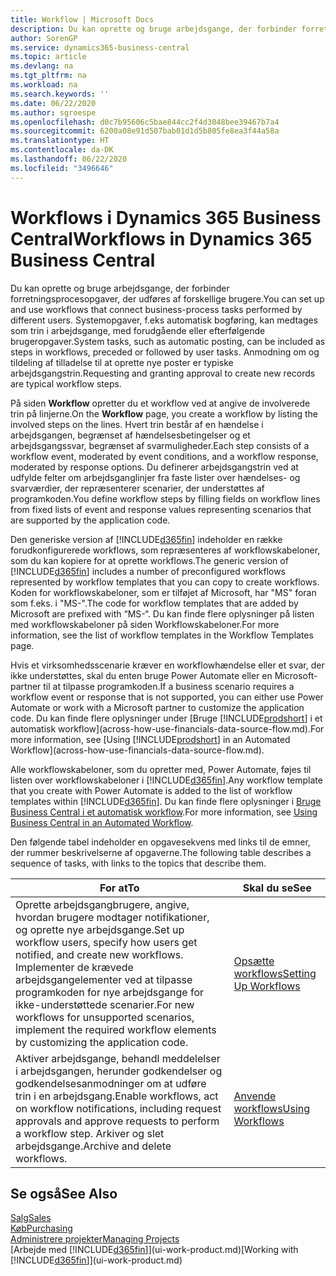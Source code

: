 ```yaml
---
title: Workflow | Microsoft Docs
description: Du kan oprette og bruge arbejdsgange, der forbinder forretningsprocesopgaver, der udføres af forskellige brugere. Systemopgaver, f.eks automatisk bogføring, kan medtages som trin i arbejdsgange, med forudgående eller efterfølgende brugeropgaver. Anmodning om og tildeling af tilladelse til at oprette nye poster er typiske arbejdsgangstrin.
author: SorenGP
ms.service: dynamics365-business-central
ms.topic: article
ms.devlang: na
ms.tgt_pltfrm: na
ms.workload: na
ms.search.keywords: ''
ms.date: 06/22/2020
ms.author: sgroespe
ms.openlocfilehash: d0c7b95606c5bae844cc2f4d3048bee39467b7a4
ms.sourcegitcommit: 6200a08e91d507bab01d1d5b805fe8ea3f44a58a
ms.translationtype: HT
ms.contentlocale: da-DK
ms.lasthandoff: 06/22/2020
ms.locfileid: "3496646"
---
```

# <a name="workflows-in-dynamics-365-business-central"></a><span data-ttu-id="6c836-105">Workflows i Dynamics 365 Business Central</span><span class="sxs-lookup"><span data-stu-id="6c836-105">Workflows in Dynamics 365 Business Central</span></span>

<span data-ttu-id="6c836-106">Du kan oprette og bruge arbejdsgange, der forbinder forretningsprocesopgaver, der udføres af forskellige brugere.</span><span class="sxs-lookup"><span data-stu-id="6c836-106">You can set up and use workflows that connect business-process tasks performed by different users.</span></span> <span data-ttu-id="6c836-107">Systemopgaver, f.eks automatisk bogføring, kan medtages som trin i arbejdsgange, med forudgående eller efterfølgende brugeropgaver.</span><span class="sxs-lookup"><span data-stu-id="6c836-107">System tasks, such as automatic posting, can be included as steps in workflows, preceded or followed by user tasks.</span></span> <span data-ttu-id="6c836-108">Anmodning om og tildeling af tilladelse til at oprette nye poster er typiske arbejdsgangstrin.</span><span class="sxs-lookup"><span data-stu-id="6c836-108">Requesting and granting approval to create new records are typical workflow steps.</span></span>  

 <span data-ttu-id="6c836-109">På siden **Workflow** opretter du et workflow ved at angive de involverede trin på linjerne.</span><span class="sxs-lookup"><span data-stu-id="6c836-109">On the **Workflow** page, you create a workflow by listing the involved steps on the lines.</span></span> <span data-ttu-id="6c836-110">Hvert trin består af en hændelse i arbejdsgangen, begrænset af hændelsesbetingelser og et arbejdsgangssvar, begrænset af svarmuligheder.</span><span class="sxs-lookup"><span data-stu-id="6c836-110">Each step consists of a workflow event, moderated by event conditions, and a workflow response, moderated by response options.</span></span> <span data-ttu-id="6c836-111">Du definerer arbejdsgangstrin ved at udfylde felter om arbejdsganglinjer fra faste lister over hændelses- og svarværdier, der repræsenterer scenarier, der understøttes af programkoden.</span><span class="sxs-lookup"><span data-stu-id="6c836-111">You define workflow steps by filling fields on workflow lines from fixed lists of event and response values representing scenarios that are supported by the application code.</span></span>  

 <span data-ttu-id="6c836-112">Den generiske version af [!INCLUDE[d365fin](includes/d365fin_md.md)] indeholder en række forudkonfigurerede workflows, som repræsenteres af workflowskabeloner, som du kan kopiere for at oprette workflows.</span><span class="sxs-lookup"><span data-stu-id="6c836-112">The generic version of [!INCLUDE[d365fin](includes/d365fin_md.md)] includes a number of preconfigured workflows represented by workflow templates that you can copy to create workflows.</span></span> <span data-ttu-id="6c836-113">Koden for workflowskabeloner, som er tilføjet af Microsoft, har "MS" foran som f.eks. i "MS-".</span><span class="sxs-lookup"><span data-stu-id="6c836-113">The code for workflow templates that are added by Microsoft are prefixed with “MS-“.</span></span> <span data-ttu-id="6c836-114">Du kan finde flere oplysninger på listen med workflowskabeloner på siden Workflowskabeloner.</span><span class="sxs-lookup"><span data-stu-id="6c836-114">For more information, see the list of workflow templates in the Workflow Templates page.</span></span>  

 <span data-ttu-id="6c836-115">Hvis et virksomhedsscenarie kræver en workflowhændelse eller et svar, der ikke understøttes, skal du enten bruge Power Automate eller en Microsoft-partner til at tilpasse programkoden.</span><span class="sxs-lookup"><span data-stu-id="6c836-115">If a business scenario requires a workflow event or response that is not supported, you can either use Power Automate or work with a Microsoft partner to customize the application code.</span></span> <span data-ttu-id="6c836-116">Du kan finde flere oplysninger under [Bruge [!INCLUDE[prodshort](includes/prodshort.md)] i et automatisk workflow](across-how-use-financials-data-source-flow.md).</span><span class="sxs-lookup"><span data-stu-id="6c836-116">For more information, see [Using [!INCLUDE[prodshort](includes/prodshort.md)] in an Automated Workflow](across-how-use-financials-data-source-flow.md).</span></span>

<span data-ttu-id="6c836-117">Alle workflowskabeloner, som du opretter med, Power Automate, føjes til listen over workflowskabeloner i [!INCLUDE[d365fin](includes/d365fin_md.md)].</span><span class="sxs-lookup"><span data-stu-id="6c836-117">Any workflow template that you create with Power Automate is added to the list of workflow templates within [!INCLUDE[d365fin](includes/d365fin_md.md)].</span></span> <span data-ttu-id="6c836-118">Du kan finde flere oplysninger i [Bruge Business Central i et automatisk workflow](across-how-use-financials-data-source-flow.md).</span><span class="sxs-lookup"><span data-stu-id="6c836-118">For more information, see [Using Business Central in an Automated Workflow](across-how-use-financials-data-source-flow.md).</span></span>  

 <span data-ttu-id="6c836-119">Den følgende tabel indeholder en opgavesekvens med links til de emner, der rummer beskrivelserne af opgaverne.</span><span class="sxs-lookup"><span data-stu-id="6c836-119">The following table describes a sequence of tasks, with links to the topics that describe them.</span></span>  

|<span data-ttu-id="6c836-120">**For at**</span><span class="sxs-lookup"><span data-stu-id="6c836-120">**To**</span></span>|<span data-ttu-id="6c836-121">**Skal du se**</span><span class="sxs-lookup"><span data-stu-id="6c836-121">**See**</span></span>|  
|------------|-------------|  
|<span data-ttu-id="6c836-122">Oprette arbejdsgangbrugere, angive, hvordan brugere modtager notifikationer, og oprette nye arbejdsgange.</span><span class="sxs-lookup"><span data-stu-id="6c836-122">Set up workflow users, specify how users get notified, and create new workflows.</span></span> <span data-ttu-id="6c836-123">Implementer de krævede arbejdsgangelementer ved at tilpasse programkoden for nye arbejdsgange for ikke-understøttede scenarier.</span><span class="sxs-lookup"><span data-stu-id="6c836-123">For new workflows for unsupported scenarios, implement the required workflow elements by customizing the application code.</span></span>|[<span data-ttu-id="6c836-124">Opsætte workflows</span><span class="sxs-lookup"><span data-stu-id="6c836-124">Setting Up Workflows</span></span>](across-set-up-workflows.md)|  
|<span data-ttu-id="6c836-125">Aktiver arbejdsgange, behandl meddelelser i arbejdsgangen, herunder godkendelser og godkendelsesanmodninger om at udføre trin i en arbejdsgang.</span><span class="sxs-lookup"><span data-stu-id="6c836-125">Enable workflows, act on workflow notifications, including request approvals and approve requests to perform a workflow step.</span></span> <span data-ttu-id="6c836-126">Arkiver og slet arbejdsgange.</span><span class="sxs-lookup"><span data-stu-id="6c836-126">Archive and delete workflows.</span></span>|[<span data-ttu-id="6c836-127">Anvende workflows</span><span class="sxs-lookup"><span data-stu-id="6c836-127">Using Workflows</span></span>](across-use-workflows.md)|  

## <a name="see-also"></a><span data-ttu-id="6c836-128">Se også</span><span class="sxs-lookup"><span data-stu-id="6c836-128">See Also</span></span>

[<span data-ttu-id="6c836-129">Salg</span><span class="sxs-lookup"><span data-stu-id="6c836-129">Sales</span></span>](sales-manage-sales.md)  
[<span data-ttu-id="6c836-130">Køb</span><span class="sxs-lookup"><span data-stu-id="6c836-130">Purchasing</span></span>](purchasing-manage-purchasing.md)  
[<span data-ttu-id="6c836-131">Administrere projekter</span><span class="sxs-lookup"><span data-stu-id="6c836-131">Managing Projects</span></span>](projects-manage-projects.md)  
<span data-ttu-id="6c836-132">[Arbejde med [!INCLUDE[d365fin](includes/d365fin_md.md)]](ui-work-product.md)</span><span class="sxs-lookup"><span data-stu-id="6c836-132">[Working with [!INCLUDE[d365fin](includes/d365fin_md.md)]](ui-work-product.md)</span></span>  
